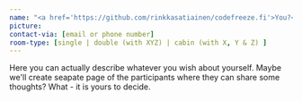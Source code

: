 ```yaml
---
name: "<a href='https://github.com/rinkkasatiainen/codefreeze.fi'>You?</a>"
picture: 
contact-via: [email or phone number]
room-type: [single | double (with XYZ) | cabin (with X, Y & Z) ]
---
```


Here you can actually describe whatever you wish about yourself. Maybe we'll create seapate page of the participants where they can share some thoughts? What - it is yours to decide.
